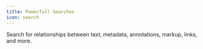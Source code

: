 ```yaml
---
title: Powerfull Searches
icon: search
---
```

Search for relationships between text, metadata, annotations, markup, links, and more.
